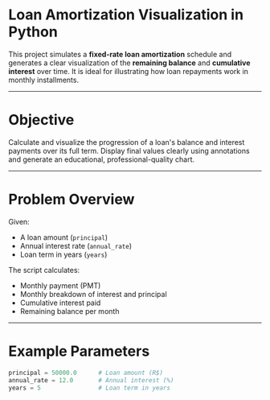 # Loan Amortization Visualization in Python

This project simulates a **fixed-rate loan amortization** schedule and generates a clear visualization of the **remaining balance** and **cumulative interest** over time. It is ideal for illustrating how loan repayments work in monthly installments.

---

# Objective

Calculate and visualize the progression of a loan's balance and interest payments over its full term. Display final values clearly using annotations and generate an educational, professional-quality chart.

---

# Problem Overview

Given:
- A loan amount (`principal`)
- Annual interest rate (`annual_rate`)
- Loan term in years (`years`)

The script calculates:
- Monthly payment (PMT)
- Monthly breakdown of interest and principal
- Cumulative interest paid
- Remaining balance per month

---

# Example Parameters

```python
principal = 50000.0      # Loan amount (R$)
annual_rate = 12.0       # Annual interest (%)
years = 5                # Loan term in years
